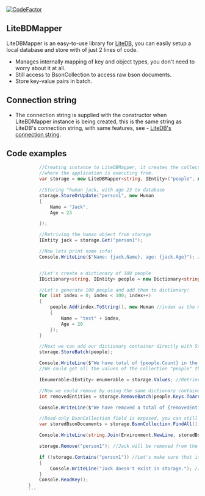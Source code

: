 [![CodeFactor](https://www.codefactor.io/repository/github/buryyy/litedb.automapper/badge)](https://www.codefactor.io/repository/github/buryyy/litedb.automapper)
## LiteBDMapper

LiteDBMapper is an easy-to-use library for [LiteDB](https://github.com/mbdavid/LiteDB), you can easily setup a local database and store with of just 2 lines of code.

- Manages internally mapping of key and object types, you don't need to worry about it at all.
- Still access to BsonCollection to access raw bson documents.
- Store key-value pairs in batch.

## Connection string
- The connection string is supplied with the constructor when LiteBDMapper instance is being created, this is the same string as LiteDB's connection string, with same features, see - [LiteDB's connection string](https://github.com/mbdavid/LiteDB/wiki/Connection-String).

## Code examples
```cs
            //Creating instance to LiteDBMapper, it creates the collection "people" if it doesn't exist, connection string is null so it is locally stored to
            //where the application is executing from.
            var storage = new LiteDBMapper<string, IEntity>("people", null); //new LiteDBMapper<AnyKeyType, AnyValueType>

            //Storing "human jack, with age 23 to database
            storage.StoreOrUpdate("person1", new Human
            {
                Name = "Jack",
                Age = 23

            });

            //Retriving the human object from storage
            IEntity jack = storage.Get("person1");

            //Now lets print some info!
            Console.WriteLine($"Name: {jack.Name}, age: {jack.Age}"); //Prints: Name: Jack, age: 23


            //Let's create a dictionary of 100 people
            IDictionary<string, IEntity> people = new Dictionary<string, IEntity>(100);

            //Let's generate 100 people and add them to dictionary!
            for (int index = 0; index < 100; index++)
            {
                people.Add(index.ToString(), new Human //index as the number, new Human with name test and age 20 for as value.
                {
                    Name = "test" + index,
                    Age = 20
                });
            }

            //Next we can add our dictionary container directly with StoreBatch
            storage.StoreBatch(people);

            Console.WriteLine($"We have total of {people.Count} in the local storage!");
            //We could get all the values of the collection "people" that we have specified in the constructor earlier.

            IEnumerable<IEntity> enumerable = storage.Values; //Retrieves all values that we have stored earlier.

            //Now we could remove by using the same dictionary container, for deleting we only need the key.
            int removedEntities = storage.RemoveBatch(people.Keys.ToArray()); //Accepts our key type as array.

            Console.WriteLine($"We have removed a total of {removedEntities} entities.");

            //Read-only BsonCollection field is exposed, you can still access to the bson documents.
            var storedBsonDocuments = storage.BsonCollection.FindAll();

            Console.WriteLine(string.Join(Environment.NewLine, storedBsonDocuments)); //prints the jack kvp that is left in the storage.

            storage.Remove("person1"); //Jack will be removed from the storage.

            if (!storage.Contains("person1")) //Let's make sure that it doesn't exist anymore!
            {
                Console.WriteLine("Jack doesn't exist in storage."); //Actually gets printed because person1 is removed.
            }
            Console.ReadKey();
        }
        ```
